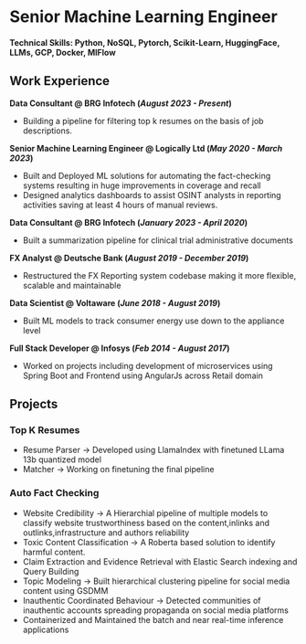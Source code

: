 # Senior Machine Learning Engineer

#### Technical Skills: Python, NoSQL, Pytorch, Scikit-Learn, HuggingFace, LLMs, GCP, Docker, MlFlow

## Work Experience
**Data Consultant @ BRG Infotech (_August 2023 - Present_)**
- Building a pipeline for filtering top k resumes on the basis of job descriptions.

**Senior Machine Learning Engineer @ Logically Ltd (_May 2020 - March 2023_)**
- Built and Deployed ML solutions for automating the fact-checking systems resulting in huge improvements in coverage and recall
- Designed analytics dashboards to assist OSINT analysts in reporting activities saving at least 4 hours of manual reviews.

**Data Consultant @ BRG Infotech (_January 2023 - April 2020_)**
- Built a summarization pipeline for clinical trial administrative documents

**FX Analyst @ Deutsche Bank (_August 2019 - December 2019_)**
- Restructured the FX Reporting system codebase making it more flexible, scalable and maintainable
  
**Data Scientist @ Voltaware (_June 2018 - August 2019_)**
- Built ML models to track consumer energy use down to the appliance level

**Full Stack Developer @ Infosys (_Feb 2014 - August 2017_)**
- Worked on projects including development of microservices using Spring Boot and Frontend using AngularJs across Retail domain

## Projects
### Top K Resumes
- Resume Parser -> Developed using LlamaIndex with finetuned LLama 13b quantized model
- Matcher -> Working on finetuning the final pipeline

### Auto Fact Checking
- Website Credibility -> A Hierarchial pipeline of multiple models to classify website trustworthiness based on the content,inlinks and outlinks,infrastructure and authors reliability
- Toxic Content Classification -> A Roberta based solution to identify harmful content.
- Claim Extraction and Evidence Retrieval with Elastic Search indexing and Query Building
- Topic Modeling -> Built hierarchical clustering pipeline for social media content using GSDMM
- Inauthentic Coordinated Behaviour -> Detected communities of inauthentic accounts spreading propaganda on social media platforms
- Containerized and Maintained the batch and near real-time inference applications
  
  
